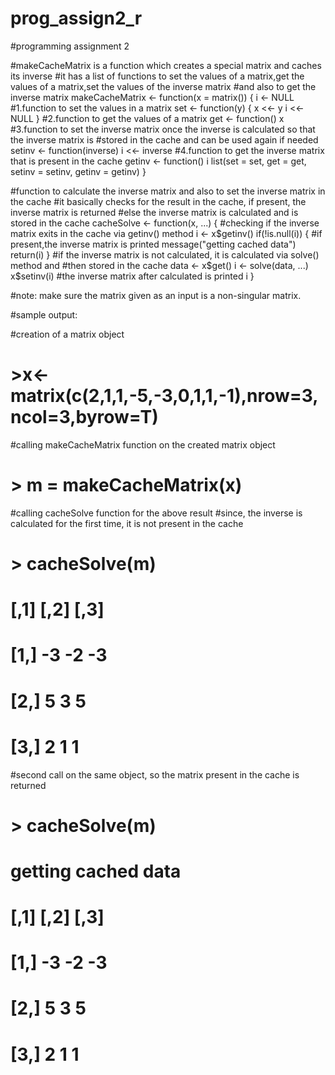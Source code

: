 # prog_assign2_r
#programming assignment 2 


#makeCacheMatrix is a function which creates a special matrix and caches its inverse
#it has a list of functions to set the values of a matrix,get the values of a matrix,set the values of the inverse matrix
#and also to get the inverse matrix
makeCacheMatrix <- function(x = matrix()) {
  i <- NULL
  #1.function to set the values in a matrix
  set <- function(y) {
    x <<- y
    i <<- NULL
  }
  #2.function to get the values of a matrix
  get <- function() x
  #3.function to set the inverse matrix once the inverse is calculated so that the inverse matrix is 
  #stored in the cache and can be used again if needed 
  setinv <- function(inverse) i <<- inverse
  #4.function to get the inverse matrix that is present in the cache
  getinv <- function() i
  list(set = set, get = get,
       setinv = setinv,
       getinv = getinv)
}



#function to calculate the inverse matrix and also to set the inverse matrix in the cache
#it basically checks for the result in the cache, if present, the inverse matrix is returned
#else the inverse matrix is calculated and is stored in the cache 
cacheSolve <- function(x, ...) {
  #checking if the inverse matrix exits in the cache via getinv() method
  i <- x$getinv()
  if(!is.null(i)) {
    #if present,the inverse matrix is printed
    message("getting cached data")
    return(i)
  }
  #if the inverse matrix is not calculated, it is calculated via solve() method and
  #then stored in the cache
  data <- x$get()
  i <- solve(data, ...)
  x$setinv(i)
  #the inverse matrix after calculated is printed
  i
}

#note: make sure the matrix given as an input is a non-singular matrix.

#sample output:

#creation of a matrix object

# >x<-matrix(c(2,1,1,-5,-3,0,1,1,-1),nrow=3,ncol=3,byrow=T)

#calling makeCacheMatrix function on the created matrix object

# > m = makeCacheMatrix(x)

#calling cacheSolve function for the above result
#since, the inverse is calculated for the first time, it is not present in the cache

# > cacheSolve(m)
#       [,1] [,2] [,3]
# [1,]   -3   -2   -3
# [2,]    5    3    5
# [3,]    2    1    1

#second call on the same object, so the matrix present in the cache is returned
# > cacheSolve(m)
# getting cached data

#       [,1]  [,2] [,3]
# [1,]   -3   -2   -3
# [2,]    5    3    5
# [3,]    2    1    1

